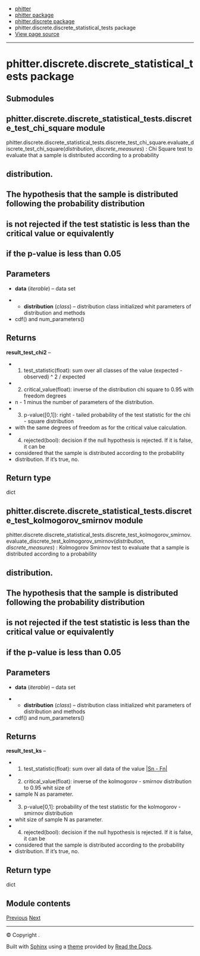 * [phitter](modules.html)
* [phitter package](phitter.html)
* [phitter.discrete package](phitter.discrete.html)
* phitter.discrete.discrete\_statistical\_tests package
* [View page source](_sources/phitter.discrete.discrete_statistical_tests.rst.txt)

---

# phitter.discrete.discrete\_statistical\_tests package

## Submodules

## phitter.discrete.discrete\_statistical\_tests.discrete\_test\_chi\_square module

phitter.discrete.discrete\_statistical\_tests.discrete\_test\_chi\_square.evaluate\_discrete\_test\_chi\_square(*distribution*, *discrete\_measures*)
:   Chi Square test to evaluate that a sample is distributed according to a probability
## distribution.

## The hypothesis that the sample is distributed following the probability distribution
## is not rejected if the test statistic is less than the critical value or equivalently
## if the p-value is less than 0.05

## Parameters
* **data** (*iterable*) – data set
- * **distribution** (*class*) – distribution class initialized whit parameters of distribution and methods
- cdf() and num\_parameters()

## Returns
**result\_test\_chi2** –

- 1. test\_statistic(float):
sum over all classes of the value (expected - observed) ^ 2 / expected
- 2. critical\_value(float):
inverse of the distribution chi square to 0.95 with freedom degrees
- n - 1 minus the number of parameters of the distribution.
- 3. p-value([0,1]):
right - tailed probability of the test statistic for the chi - square distribution
- with the same degrees of freedom as for the critical value calculation.
- 4. rejected(bool):
decision if the null hypothesis is rejected. If it is false, it can be
- considered that the sample is distributed according to the probability
- distribution. If it’s true, no.

## Return type
dict

## phitter.discrete.discrete\_statistical\_tests.discrete\_test\_kolmogorov\_smirnov module

phitter.discrete.discrete\_statistical\_tests.discrete\_test\_kolmogorov\_smirnov.evaluate\_discrete\_test\_kolmogorov\_smirnov(*distribution*, *discrete\_measures*)
:   Kolmogorov Smirnov test to evaluate that a sample is distributed according to a probability
## distribution.

## The hypothesis that the sample is distributed following the probability distribution
## is not rejected if the test statistic is less than the critical value or equivalently
## if the p-value is less than 0.05

## Parameters
* **data** (*iterable*) – data set
- * **distribution** (*class*) – distribution class initialized whit parameters of distribution and methods
- cdf() and num\_parameters()

## Returns
**result\_test\_ks** –

- 1. test\_statistic(float):
sum over all data of the value [|Sn - Fn|](#id1)
- 2. critical\_value(float):
inverse of the kolmogorov - smirnov distribution to 0.95 whit size of
- sample N as parameter.
- 3. p-value[0,1]:
probability of the test statistic for the kolmogorov - smirnov distribution
- whit size of sample N as parameter.
- 4. rejected(bool):
decision if the null hypothesis is rejected. If it is false, it can be
- considered that the sample is distributed according to the probability
- distribution. If it’s true, no.

## Return type
dict

## Module contents

[Previous](phitter.discrete.discrete_measures.html "phitter.discrete.discrete_measures package")
[Next](phitter.simulation.html "phitter.simulation package")

---

© Copyright .

Built with [Sphinx](https://www.sphinx-doc.org/) using a
[theme](https://github.com/readthedocs/sphinx_rtd_theme)
provided by [Read the Docs](https://readthedocs.org).